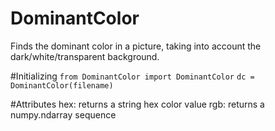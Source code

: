 # DominantColor
Finds the dominant color in a picture, taking into account the dark/white/transparent background.


#Initializing
<code>from DominantColor import DominantColor</code>
<code>dc = DominantColor(filename)</code>


#Attributes
hex: returns a string hex color value
rgb: returns a numpy.ndarray sequence
